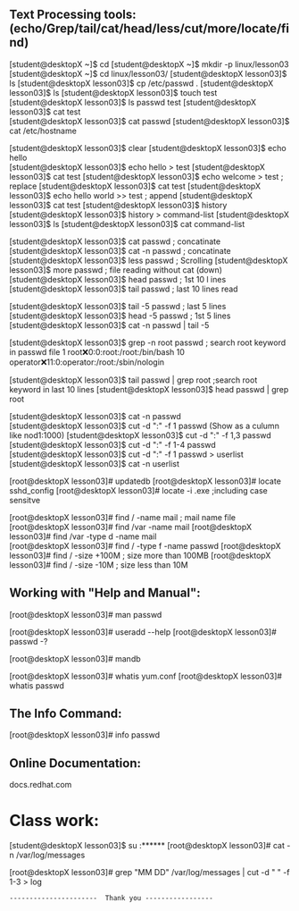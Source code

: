 Text Processing tools: (echo/Grep/tail/cat/head/less/cut/more/locate/find)
-------------------------------------------------------------------------
 [student@desktopX ~]$ cd 
 [student@desktopX ~]$ mkdir -p linux/lesson03
 [student@desktopX ~]$ cd linux/lesson03/
[student@desktopX lesson03]$ ls
[student@desktopX lesson03]$ cp /etc/passwd .
[student@desktopX lesson03]$ ls
[student@desktopX lesson03]$ touch test
[student@desktopX lesson03]$ ls
 passwd test
[student@desktopX lesson03]$ cat test    
[student@desktopX lesson03]$ cat passwd
[student@desktopX lesson03]$ cat /etc/hostname

[student@desktopX lesson03]$ clear
[student@desktopX lesson03]$ echo hello         
[student@desktopX lesson03]$ echo hello > test
[student@desktopX lesson03]$ cat test
[student@desktopX lesson03]$ echo welcome > test         ; replace
[student@desktopX lesson03]$ cat test
[student@desktopX lesson03]$ echo hello world >> test    ; append 
[student@desktopX lesson03]$ cat test
[student@desktopX lesson03]$ history
[student@desktopX lesson03]$ history > command-list
[student@desktopX lesson03]$ ls
[student@desktopX lesson03]$ cat command-list

[student@desktopX lesson03]$ cat passwd        ; concatinate
[student@desktopX lesson03]$ cat -n passwd     ; concatinate
[student@desktopX lesson03]$ less passwd    ; Scrolling 
[student@desktopX lesson03]$ more passwd    ; file reading without cat (down)
[student@desktopX lesson03]$ head  passwd   ; 1st 10 l ines
[student@desktopX lesson03]$ tail passwd    ; last 10 lines read

[student@desktopX lesson03]$ tail -5 passwd    ; last 5 lines
[student@desktopX lesson03]$ head -5 passwd    ; 1st 5 lines
[student@desktopX lesson03]$ cat -n passwd | tail -5 

[student@desktopX lesson03]$ grep -n root passwd  ; search root keyword in passwd file
1 root:x:0:0:root:/root:/bin/bash
10 operator:x:11:0:operator:/root:/sbin/nologin

[student@desktopX lesson03]$ tail passwd | grep root  ;search root keyword in last 10 lines
[student@desktopX lesson03]$ head passwd | grep root

[student@desktopX lesson03]$ cat -n passwd  
[student@desktopX lesson03]$ cut -d ":" -f 1 passwd (Show as a culumn like nod1:1000)
[student@desktopX lesson03]$ cut -d ":" -f 1,3 passwd 
[student@desktopX lesson03]$ cut -d ":" -f 1-4 passwd 
[student@desktopX lesson03]$ cut -d ":" -f 1 passwd > userlist
[student@desktopX lesson03]$ cat -n userlist

[root@desktopX lesson03]# updatedb 
[root@desktopX lesson03]# locate sshd_config 
[root@desktopX lesson03]# locate -i .exe               ;including case sensitve

[root@desktopX lesson03]# find / -name mail            ; mail name file   
[root@desktopX lesson03]# find /var -name mail
[root@desktopX lesson03]# find /var -type d -name mail   
[root@desktopX lesson03]# find / -type f -name passwd 
[root@desktopX lesson03]# find / -size +100M            ; size more than 100MB
[root@desktopX lesson03]# find / -size -10M             ; size less than 10M 

Working with "Help and Manual":
------------------------------
[root@desktopX lesson03]# man passwd

[root@desktopX lesson03]# useradd --help
[root@desktopX lesson03]# passwd -?

[root@desktopX lesson03]# mandb 

[root@desktopX lesson03]# whatis yum.conf
[root@desktopX lesson03]# whatis passwd

The Info Command:
-----------------
[root@desktopX lesson03]# info passwd

Online Documentation:
---------------------
 docs.redhat.com
 
Class work:
===========
[student@desktopX lesson03]$ su 
  :****** 
[root@desktopX lesson03]# cat -n /var/log/messages

[root@desktopX lesson03]# grep "MM DD" /var/log/messages | cut -d " " -f 1-3 > log 


    ----------------------  Thank you -----------------











